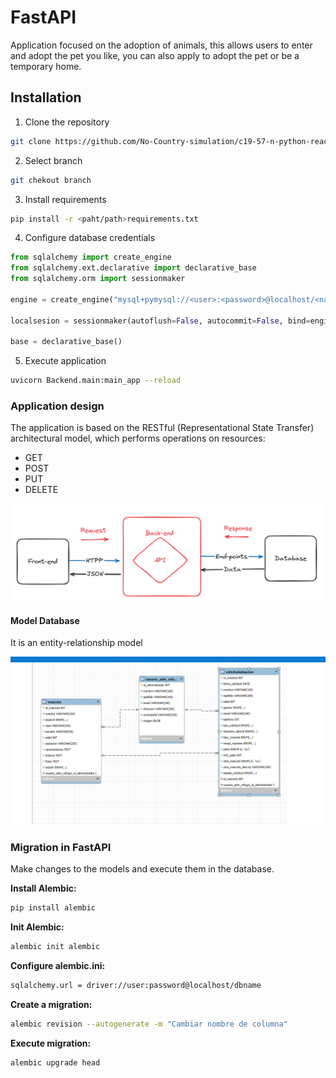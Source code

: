 # FastAPI

Application focused on the adoption of animals, this allows users to enter and adopt the pet you like, you can also apply to adopt the pet or be a temporary home.

## Installation

1. Clone the repository

```bash
git clone https://github.com/No-Country-simulation/c19-57-n-python-react.git
```

2. Select branch

```bash
git chekout branch
```

3. Install requirements

```bash
pip install -r <paht/path>requirements.txt
```

4. Configure database credentials

```python
from sqlalchemy import create_engine
from sqlalchemy.ext.declarative import declarative_base
from sqlalchemy.orm import sessionmaker

engine = create_engine("mysql+pymysql://<user>:<password>@localhost/<name_database>")

localsesion = sessionmaker(autoflush=False, autocommit=False, bind=engine)

base = declarative_base()
```

5. Execute application

```bash
uvicorn Backend.main:main_app --reload
```

### Application design

The application is based on the RESTful (Representational State Transfer) architectural model, which performs operations on resources:

- GET
- POST
- PUT
- DELETE

![Design](readme/design-api.png)

#### Model Database

It is an entity-relationship model

![Database](readme/model-database.png)

### Migration in FastAPI

Make changes to the models and execute them in the database.

**Install Alembic:**

```bash
pip install alembic
```

**Init Alembic:**

```bash
alembic init alembic
```

**Configure alembic.ini:**

```bash
sqlalchemy.url = driver://user:password@localhost/dbname
```

**Create a migration:**

```bash
alembic revision --autogenerate -m "Cambiar nombre de columna"
```

**Execute migration:**

```bash
alembic upgrade head
```
